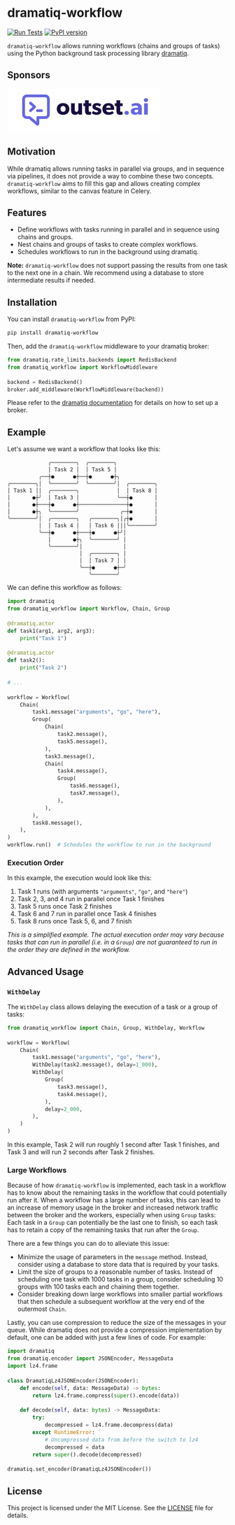 # dramatiq-workflow

[![Run Tests](https://github.com/Outset-AI/dramatiq-workflow/actions/workflows/test.yml/badge.svg)](https://github.com/Outset-AI/dramatiq-workflow/actions/workflows/test.yml)
[![PyPI version](https://badge.fury.io/py/dramatiq-workflow.svg)](https://badge.fury.io/py/dramatiq-workflow)

`dramatiq-workflow` allows running workflows (chains and groups of tasks) using
the Python background task processing library [dramatiq](https://dramatiq.io/).

## Sponsors

[![Outset](docs/outset-logo.svg)](https://outset.ai)

## Motivation

While dramatiq allows running tasks in parallel via groups, and in sequence via
pipelines, it does not provide a way to combine these two concepts.
`dramatiq-workflow` aims to fill this gap and allows creating complex
workflows, similar to the canvas feature in Celery.

## Features

- Define workflows with tasks running in parallel and in sequence using chains
  and groups.
- Nest chains and groups of tasks to create complex workflows.
- Schedules workflows to run in the background using dramatiq.

**Note:** `dramatiq-workflow` does not support passing the results from one task
to the next one in a chain. We recommend using a database to store intermediate
results if needed.

## Installation

You can install `dramatiq-workflow` from PyPI:

```sh
pip install dramatiq-workflow
```

Then, add the `dramatiq-workflow` middleware to your dramatiq broker:

```python
from dramatiq.rate_limits.backends import RedisBackend
from dramatiq_workflow import WorkflowMiddleware

backend = RedisBackend()
broker.add_middleware(WorkflowMiddleware(backend))
```

Please refer to the [dramatiq documentation](https://dramatiq.io/guide.html)
for details on how to set up a broker.

## Example

Let's assume we want a workflow that looks like this:

```text
             ╭────────╮  ╭────────╮
             │ Task 2 │  │ Task 5 │
          ╭──┼●      ●┼──┼●      ●┼╮
╭────────╮│  ╰────────╯  ╰────────╯│  ╭────────╮
│ Task 1 ││  ╭────────╮            │  │ Task 8 │
│       ●┼╯  │ Task 3 │            ╰──┼●       │
│       ●┼───┼●      ●┼───────────────┼●       │
│       ●┼╮  ╰────────╯             ╭─┼●       │
╰────────╯│  ╭────────╮   ╭────────╮│╭┼●       │
          │  │ Task 4 │   │ Task 6 │││╰────────╯
          ╰──┼●      ●┼───┼●      ●┼╯│
             │       ●┼╮  ╰────────╯ │
             ╰────────╯│             │
                       │  ╭────────╮ │
                       │  │ Task 7 │ │
                       ╰──┼●      ●┼─╯
                          ╰────────╯
```

We can define this workflow as follows:

```python
import dramatiq
from dramatiq_workflow import Workflow, Chain, Group

@dramatiq.actor
def task1(arg1, arg2, arg3):
    print("Task 1")

@dramatiq.actor
def task2():
    print("Task 2")

# ...

workflow = Workflow(
    Chain(
        task1.message("arguments", "go", "here"),
        Group(
            Chain(
                task2.message(),
                task5.message(),
            ),
            task3.message(),
            Chain(
                task4.message(),
                Group(
                    task6.message(),
                    task7.message(),
                ),
            ),
        ),
        task8.message(),
    ),
)
workflow.run()  # Schedules the workflow to run in the background
```

### Execution Order

In this example, the execution would look like this:

1. Task 1 runs (with arguments `"arguments"`, `"go"`, and `"here"`)
2. Task 2, 3, and 4 run in parallel once Task 1 finishes
3. Task 5 runs once Task 2 finishes
4. Task 6 and 7 run in parallel once Task 4 finishes
5. Task 8 runs once Task 5, 6, and 7 finish

*This is a simplified example. The actual execution order may vary because
tasks that can run in parallel (i.e. in a `Group`) are not guaranteed to run in
the order they are defined in the workflow.*

## Advanced Usage

### `WithDelay`

The `WithDelay` class allows delaying the execution of a task or a group of tasks:

```python
from dramatiq_workflow import Chain, Group, WithDelay, Workflow

workflow = Workflow(
    Chain(
        task1.message("arguments", "go", "here"),
        WithDelay(task2.message(), delay=1_000),
        WithDelay(
            Group(
                task3.message(),
                task4.message(),
            ),
            delay=2_000,
        ),
    )
)
```

In this example, Task 2 will run roughly 1 second after Task 1 finishes, and
Task 3 and will run 2 seconds after Task 2 finishes.

### Large Workflows

Because of how `dramatiq-workflow` is implemented, each task in a workflow has
to know about the remaining tasks in the workflow that could potentially run
after it. When a workflow has a large number of tasks, this can lead to an
increase of memory usage in the broker and increased network traffic between
the broker and the workers, especially when using `Group` tasks: Each task in a
`Group` can potentially be the last one to finish, so each task has to retain a
copy of the remaining tasks that run after the `Group`.

There are a few things you can do to alleviate this issue:

- Minimize the usage of parameters in the `message` method. Instead, consider
  using a database to store data that is required by your tasks.
- Limit the size of groups to a reasonable number of tasks. Instead of
  scheduling one task with 1000 tasks in a group, consider scheduling 10 groups
  with 100 tasks each and chaining them together.
- Consider breaking down large workflows into smaller partial workflows that
  then schedule a subsequent workflow at the very end of the outermost `Chain`.

Lastly, you can use compression to reduce the size of the messages in your
queue. While dramatiq does not provide a compression implementation by default,
one can be added with just a few lines of code. For example:

```python
import dramatiq
from dramatiq.encoder import JSONEncoder, MessageData
import lz4.frame

class DramatiqLz4JSONEncoder(JSONEncoder):
    def encode(self, data: MessageData) -> bytes:
        return lz4.frame.compress(super().encode(data))

    def decode(self, data: bytes) -> MessageData:
        try:
            decompressed = lz4.frame.decompress(data)
        except RuntimeError:
            # Uncompressed data from before the switch to lz4
            decompressed = data
        return super().decode(decompressed)

dramatiq.set_encoder(DramatiqLz4JSONEncoder())
```

## License

This project is licensed under the MIT License. See the [LICENSE](LICENSE) file
for details.
